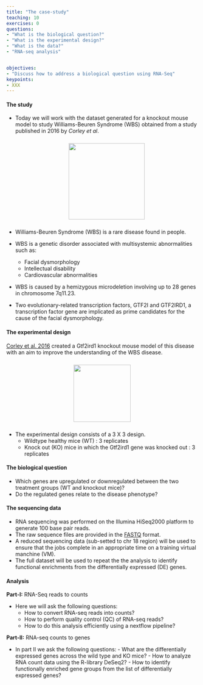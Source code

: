 ```yaml
---
title: "The case-study"
teaching: 10
exercises: 0
questions:
- "What is the biological question?"
- "What is the experimental design?"
- "What is the data?"
- "RNA-seq analysis"


objectives:
- "Discuss how to address a biological question using RNA-Seq"
keypoints:
- XXX
---
```



#### The study
- Today we will work with the dataset generated for a knockout mouse model to study Williams-Beuren Syndrome (WBS) obtained from a study published in 2016 by <I>Corley et al</I>. 

  <p align="center">
  <img src="{{ page.root }}/fig/the_study.png" style="margin:10px;height:200px"/>
  </p>

- Williams-Beuren Syndrome (WBS) is a rare disease found in people.
- WBS is a genetic disorder associated with multisystemic abnormalities such as: 
   - Facial dysmorphology
   - Intellectual disability
   - Cardiovascular abnormalities
- WBS is caused by a hemizygous microdeletion involving up to 28 genes in chromosome 7q11.23. 
- Two evolutionary-related transcription factors, GTF2I and GTF2IRD1, a transcription factor gene are implicated as prime candidates for the cause of the facial dysmorphology.

#### The experimental design
[Corley et al. 2016](https://pubmed.ncbi.nlm.nih.gov/27295951/) created a Gtf2ird1 knockout mouse model of this disease with an aim to improve the understanding of the WBS disease.

<p align="center">
  <img src="{{ page.root }}/fig/experimental_design.png" style="margin:10px;height:150px"/>
</p>

- The experimental design consists of a 3 X 3 design.
   - Wildtype healthy mice (WT) : 3 replicates
   - Knock out (KO) mice in which the Gtf2ird1 gene was knocked out : 3 replicates
 
#### The biological question
- Which genes are upregulated or downregulated between the two treatment groups (WT and knockout mice)?
- Do the regulated genes relate to the disease phenotype?
 
#### The sequencing data 
- RNA sequencing was performed on the Illumina HiSeq2000 platform to generate 100 base pair reads.
- The raw sequence files are provided in the [FASTQ](https://www.drive5.com/usearch/manual7/fastq_files.html) format.
- A reduced sequencing data (sub-setted to chr 18 region) will be used to ensure that the jobs complete in an appropriate time on a training virtual manchine (VM).
- The full dataset will be used to repeat the the analysis to identify functional enrichments from the differentially expressed (DE) genes.

#### Analysis 
**Part-I:**  RNA-Seq reads to counts
- Here we will ask the following questions:
   - How to convert RNA-seq reads into counts?
   - How to perform quality control (QC) of RNA-seq reads?
   - How to do this analysis efficiently using a nextflow pipeline?

**Part-II:** RNA-seq counts to genes  
- In part II we ask the following questions:
      - What are the differentially expressed genes across the wild type and KO mice?
      - How to analyze RNA count data using the R-library DeSeq2?
      - How to identify functionally enriched gene groups from the list of differentially expressed genes?


